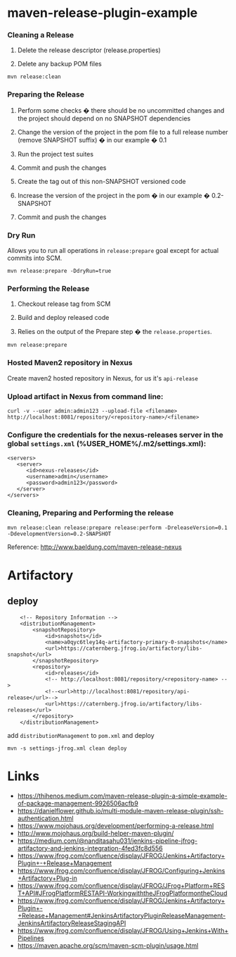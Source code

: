 # maven-release-plugin-example


### Cleaning a Release

1. Delete the release descriptor (release.properties)

2. Delete any backup POM files

```
mvn release:clean
```



### Preparing the Release

1. Perform some checks � there should be no uncommitted changes and the project should depend on no SNAPSHOT dependencies

2. Change the version of the project in the pom file to a full release number (remove SNAPSHOT suffix) � in our example � 0.1

3. Run the project test suites

4. Commit and push the changes

5. Create the tag out of this non-SNAPSHOT versioned code

6. Increase the version of the project in the pom � in our example � 0.2-SNAPSHOT

7. Commit and push the changes


### Dry Run

Allows you to run all operations in `release:prepare` goal except for actual commits into SCM.

```
mvn release:prepare -DdryRun=true
```


### Performing the Release

1. Checkout release tag from SCM

2. Build and deploy released code

3. Relies on the output of the Prepare step � the `release.properties`.


```
mvn release:prepare
```

### Hosted Maven2 repository in Nexus

Create maven2 hosted repository in Nexus, for us it's `api-release`


### Upload artifact in Nexus from command line:

```
curl -v --user admin:admin123 --upload-file <filename> http://localhost:8081/repository/<repository-name>/<filename>
```


### Configure the credentials for the nexus-releases server in the global `settings.xml` (%USER_HOME%/.m2/settings.xml):


```
<servers>
   <server>
      <id>nexus-releases</id>
      <username>admin</username>
      <password>admin123</password>
   </server>
</servers>
```

### Cleaning, Preparing and Performing the release


```
mvn release:clean release:prepare release:perform -DreleaseVersion=0.1 -DdevelopmentVersion=0.2-SNAPSHOT
```

Reference: http://www.baeldung.com/maven-release-nexus

# Artifactory

## deploy 

```
	<!-- Repository Information -->
	<distributionManagement>
		<snapshotRepository>
			<id>snapshots</id>
			<name>a0qyc6tley14q-artifactory-primary-0-snapshots</name>
			<url>https://caternberg.jfrog.io/artifactory/libs-snapshot</url>
		</snapshotRepository>
		<repository>
			<id>releases</id>
			<!-- http://localhost:8081/repository/<repository-name> -->
			<!--<url>http://localhost:8081/repository/api-release</url>-->
			<url>https://caternberg.jfrog.io/artifactory/libs-releases</url>
		</repository>
	</distributionManagement>
```

add `distributionManagement`  to `pom.xml` and deploy

```
mvn -s settings-jfrog.xml clean deploy
```

# Links
* https://thihenos.medium.com/maven-release-plugin-a-simple-example-of-package-management-9926506acfb9
* https://danielflower.github.io/multi-module-maven-release-plugin/ssh-authentication.html
* https://www.mojohaus.org/development/performing-a-release.html
* http://www.mojohaus.org/build-helper-maven-plugin/
* https://medium.com/@nanditasahu031/jenkins-pipeline-jfrog-artifactory-and-jenkins-integration-4fed3fc8d556
* https://www.jfrog.com/confluence/display/JFROG/Jenkins+Artifactory+Plugin+-+Release+Management
* https://www.jfrog.com/confluence/display/JFROG/Configuring+Jenkins+Artifactory+Plug-in
* https://www.jfrog.com/confluence/display/JFROG/JFrog+Platform+REST+API#JFrogPlatformRESTAPI-WorkingwiththeJFrogPlatformontheCloud
* https://www.jfrog.com/confluence/display/JFROG/Jenkins+Artifactory+Plugin+-+Release+Management#JenkinsArtifactoryPluginReleaseManagement-JenkinsArtifactoryReleaseStagingAPI
* https://www.jfrog.com/confluence/display/JFROG/Using+Jenkins+With+Pipelines
* https://maven.apache.org/scm/maven-scm-plugin/usage.html